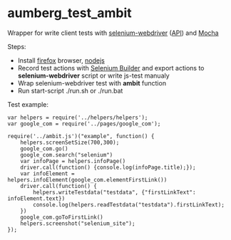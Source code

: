 # aumberg_test_ambit

Wrapper for write client tests with [selenium-webdriver](https://www.npmjs.com/package/selenium-webdriver) ([API](http://seleniumhq.github.io/selenium/docs/api/javascript/index.html)) and [Mocha](https://github.com/mochajs/mocha)

Steps:
* Install [firefox](https://www.mozilla.org/ru/firefox/products/) browser, [nodejs](https://nodejs.org/en/download/)
* Record test actions with [Selenium Builder](http://seleniumbuilder.github.io/se-builder/) and export actions to **selenium-webdriver** script or write js-test manualy
* Wrap selenium-webdriver test with **ambit** function
* Run start-script ./run.sh or ./run.bat

Test example:
```
var helpers = require('../helpers/helpers');
var google_com = require('../pages/google_com');

require('../ambit.js')("example", function() {
	helpers.screenSetSize(700,300);
	google_com.go()
	google_com.search("selenium")
	var infoPage = helpers.infoPage()
	driver.call(function() {console.log(infoPage.title);});
	var infoElement = helpers.infoElement(google_com.elementFirstLink())
	driver.call(function() {
		helpers.writeTestdata("testdata", {"firstLinkText": infoElement.text})
		console.log(helpers.readTestdata("testdata").firstLinkText);
	})
	google_com.goToFirstLink()
	helpers.screenshot("selenium_site");
});
```